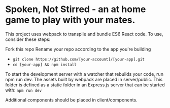 # Spoken, Not Stirred - an at home game to play with your mates.

This project uses webpack to transpile and bundle ES6 React code. To use, consider these steps:


Fork this repo Rename your repo according to the app you're building



* `git clone https://github.com/[your-account]/[your-app].git`
* `cd [your-app] && npm install`



To start the development server with a watcher that rebuilds your code, run npm run dev. The assets built by webpack are placed in server/public. This folder is defined as a static folder in an Express.js server that can be started with: `npm run dev`

Additional components should be placed in client/components.